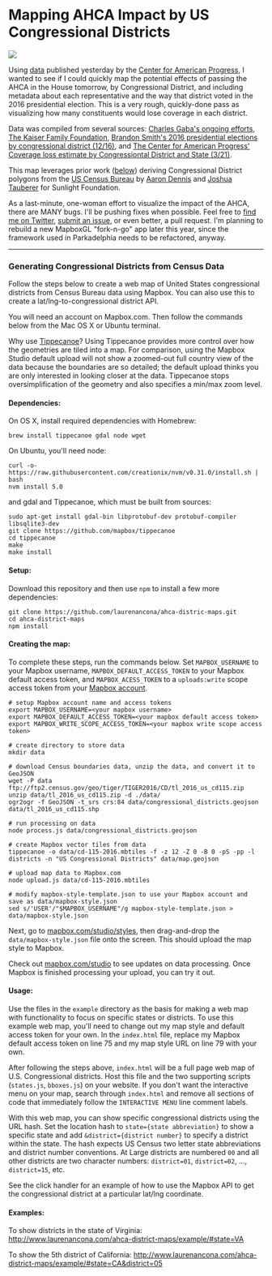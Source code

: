 # Mapping AHCA Impact by US Congressional Districts

![](https://cloud.githubusercontent.com/assets/2152151/24231979/1cf3a26a-0f5e-11e7-91b9-4dbcb1ba0256.png)

Using [data]([https://cdn.americanprogress.org/content/uploads/2017/03/21115208/Table-of-CBO-coverage-loss-by-congressional-district-in-all-states-final.xlsx) published yesterday by the [Center for American Progress](https://www.americanprogress.org), I wanted to see if I could quickly map the potential effects of passing the AHCA in the House tomorrow, by Congressional District, and including metadata about each representative and the way that district voted in the 2016 presidential election. This is a very rough, quickly-done pass as visualizing how many constituents would lose coverage in each district.

Data was compiled from several sources: [Charles Gaba's ongoing efforts](http://acasignups.net/17/03/22/how-many-would-lose-coverage-clean-repeal-vs-trumpcare), [The Kaiser Family Foundation](http://kff.org/), [Brandon Smith's 2016 presidential elections by congressional district (12/16)](https://github.com/BSmith114/presidential-vote-by-county/), and [The Center for American Progress' Coverage loss estimate by Congressiontal District and State (3/21)](https://www.americanprogress.org/issues/healthcare/news/2017/03/21/428914/coverage-losses-aca-repeal-bill-congressional-districts-states/).

This map leverages prior work ([below](https://github.com/laurenancona/ahca-district-maps/blob/gh-pages/README.md#generating-congressional-districts-from-census-data)) deriving Congressional District polygons from the [US Census Bureau](https://catalog.data.gov/dataset/tiger-line-shapefile-2016-nation-u-s-115th-congressional-district-national) by [Aaron Dennis](https://github.com/aaronpdennis/congress-maps) and [Joshua Tauberer](https://github.com/JoshData) for Sunlight Foundation.
 		 
As a last-minute, one-woman effort to visualize the impact of the AHCA, there are MANY bugs. I'll be pushing fixes when possible. Feel free to [find me on Twitter](https://twitter.com/laurenancona), [submit an issue](https://github.com/laurenancona/ahca-district-maps/issues), or even better, a pull request. I'm planning to rebuild a new MapboxGL "fork-n-go" app later this year, since the framework used in Parkadelphia needs to be refactored, anyway.

---


### Generating Congressional Districts from Census Data

Follow the steps below to create a web map of United States congressional districts from Census Bureau data using Mapbox. You can also use this to create a lat/lng-to-congressional district API.

You will need an account on Mapbox.com. Then follow the commands below from the Mac OS X or Ubuntu terminal.

Why use [Tippecanoe](https://github.com/mapbox/tippecanoe)? Using Tippecanoe provides more control over how the geometries are tiled into a map. For comparison, using the Mapbox Studio default upload will not show a zoomed-out full country view of the data because the boundaries are so detailed; the default upload thinks you are only interested in looking closer at the data. Tippecanoe stops  oversimplification of the geometry and also specifies a min/max zoom level.

#### Dependencies:

On OS X, install required dependencies with Homebrew:

```
brew install tippecanoe gdal node wget
```

On Ubuntu, you'll need node:

```
curl -o- https://raw.githubusercontent.com/creationix/nvm/v0.31.0/install.sh | bash
nvm install 5.0
```

and gdal and Tippecanoe, which must be built from sources:

```
sudo apt-get install gdal-bin libprotobuf-dev protobuf-compiler libsqlite3-dev
git clone https://github.com/mapbox/tippecanoe
cd tippecanoe
make
make install
```

#### Setup:

Download this repository and then use `npm` to install a few more dependencies:

```
git clone https://github.com/laurenancona/ahca-distric-maps.git
cd ahca-district-maps
npm install
```

#### Creating the map:

To complete these steps, run the commands below. Set `MAPBOX_USERNAME` to your Mapbox username, `MAPBOX_DEFAULT_ACCESS_TOKEN` to your Mapbox default access token, and `MAPBOX_ACESS_TOKEN` to a `uploads:write` scope access token from your [Mapbox account](https://www.mapbox.com/studio/account/tokens).

```
# setup Mapbox account name and access tokens
export MAPBOX_USERNAME=<your mapbox username>
export MAPBOX_DEFAULT_ACCESS_TOKEN=<your mapbox default access token>
export MAPBOX_WRITE_SCOPE_ACCESS_TOKEN=<your mapbox write scope access token>

# create directory to store data
mkdir data

# download Census boundaries data, unzip the data, and convert it to GeoJSON
wget -P data ftp://ftp2.census.gov/geo/tiger/TIGER2016/CD/tl_2016_us_cd115.zip
unzip data/tl_2016_us_cd115.zip -d ./data/
ogr2ogr -f GeoJSON -t_srs crs:84 data/congressional_districts.geojson data/tl_2016_us_cd115.shp

# run processing on data
node process.js data/congressional_districts.geojson

# create Mapbox vector tiles from data
tippecanoe -o data/cd-115-2016.mbtiles -f -z 12 -Z 0 -B 0 -pS -pp -l districts -n "US Congressional Districts" data/map.geojson

# upload map data to Mapbox.com
node upload.js data/cd-115-2016.mbtiles

# modify mapbox-style-template.json to use your Mapbox account and save as data/mapbox-style.json
sed s/'USER'/"$MAPBOX_USERNAME"/g mapbox-style-template.json > data/mapbox-style.json
```

Next, go to [mapbox.com/studio/styles](https://www.mapbox.com/styles), then drag-and-drop the `data/mapbox-style.json` file onto the screen. This should upload the map style to Mapbox.

Check out [mapbox.com/studio](https://www.mapbox.com/studio) to see updates on data processing. Once Mapbox is finished processing your upload, you can try it out.

#### Usage:

Use the files in the `example` directory as the basis for making a web map with functionality to focus on specific states or districts. To use this example web map, you'll need to change out my map style and default access token for your own. In the `index.html` file, replace my Mapbox default access token on line 75 and my map style URL on line 79 with your own.

After following the steps above, `index.html` will be a full page web map of U.S. Congressional districts. Host this file and the two supporting scripts (`states.js`, `bboxes.js`) on your website. If you don't want the interactive menu on your map, search through `index.html` and remove all sections of code that immediately follow the `INTERACTIVE MENU` line comment labels.

With this web map, you can show specific congressional districts using the URL hash. Set the location hash to `state={state abbreviation}` to show a specific state and add `&district={district number}` to specify a district within the state. The hash expects US Census two letter state abbreviations and district number conventions. At Large districts are numbered `00` and all other districts are two character numbers: `district=01`, `district=02`, ..., `district=15`, etc.

See the click handler for an example of how to use the Mapbox API to get the congressional district at a particular lat/lng coordinate.

#### Examples:

To show districts in the state of Virginia: http://www.laurenancona.com/ahca-district-maps/example/#state=VA

To show the 5th district of California: http://www.laurenancona.com/ahca-district-maps/example/#state=CA&district=05

